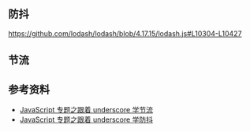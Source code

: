 ## 防抖

https://github.com/lodash/lodash/blob/4.17.15/lodash.js#L10304-L10427

## 节流

## 参考资料

- [JavaScript 专题之跟着 underscore 学节流](https://github.com/mqyqingfeng/Blog/issues/26)
- [JavaScript 专题之跟着 underscore 学防抖](https://github.com/mqyqingfeng/Blog/issues/22)
